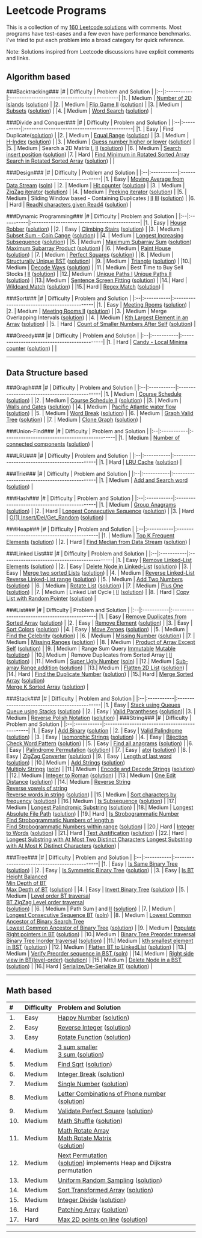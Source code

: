 Leetcode Programs
===================
This is a collection of my [160 Leetcode solutions](./) with comments. Most programs have test-cases and a few even have performance benchmarks. I've tried to put each problem into a broad category for quick reference.

Note: Solutions inspired from Leetcode discussions have explicit comments and links.

Algorithm based
--------------------------------------------
###Backtracking###
|#  | Difficulty | Problem and Solution                         |
|:--|:-----------|:---------------------------------------------|
|1. | Medium     | [Number of 2D Islands](https://leetcode.com/problems/number-of-islands/) ([solution](./algo_backtrack_2D_number_of_islands.cc))                                                                                |
|2. | Medium     | [Flip Game II](https://leetcode.com/problems/flip-game-ii/) ([solution](./algo_backtrack_flipgame2.cc))            |
|3. | Medium     | [Subsets](https://leetcode.com/problems/subsets/) ([solution](./algo_backtrack_subsets.cc))                        |
|4. | Medium     | [Word Search](https://leetcode.com/problems/word-search/) ([solution](./algo_backtrack_word_search.cc))            |

###Divide and Conquer###
|#  | Difficulty | Problem and Solution                         |
|:--|:-----------|:---------------------------------------------|
|1. | Easy       | Find Duplicate([solution](./algo_dc_elem_appear_once_in_sorted_arr.cc))                                            |
|2. | Medium     | [Equal Range](https://leetcode.com/problems/search-for-a-range/) ([solution](./algo_dc_equal_range.cc))            |
|3. | Medium     | [H-Index](https://leetcode.com/problems/h-index/) ([solution](./algo_dc_h_index.cc))           |
|3. | Medium     | [Guess number higher or lower](https://leetcode.com/problems/guess-number-higher-or-lower/) ([solution](./algo_dc_guess_number.cc))       |
|5. | Medium     | Search a 2D Matrix [I](https://leetcode.com/problems/search-a-2d-matrix/),  [II](https://leetcode.com/problems/search-a-2d-matrix-ii/) ([solution](./algo_dc_search_2D_matrix_i_ii.cc))                           |
|6. | Medium     | [Search insert position](https://leetcode.com/problems/search-insert-position/) ([solution](./algo_dc_search_insert_position.cc))                                      |7. | Hard       | [Find Minimum in Rotated Sorted Array](https://leetcode.com/problems/find-minimum-in-rotated-sorted-array/) <br> [Search in Rotated Sorted Array](https://leetcode.com/problems/search-in-rotated-sorted-array/) ([solution](./algo_dc_rotated_array_search.cc))  |                         |

###Design###
|#  | Difficulty | Problem and Solution                         |
|:--|:-----------|:---------------------------------------------|
|1. | Easy       | [Moving Average from Data Stream](https://leetcode.com/problems/moving-average-from-data-stream/) ([soln](./algo_design_moving_average.cc))   |
|2. | Medium     | [Hit counter](https://leetcode.com/problems/design-hit-counter/) ([solution](./algo_design_hit_counter.cc))                                   |
|3. | Medium     | [ZigZag iterator](https://leetcode.com/problems/zigzag-iterator/) ([solution](./algo_design_zigzag_iterator.cc))                              |
|4. | Medium     | [Peeking iterator](https://leetcode.com/problems/peeking-iterator/) ([solution](./algo_design_peeking_iterator.cc))                           |
|5. | Medium     | Sliding Window based - Containing Duplicates [I](https://leetcode.com/problems/contains-duplicate/) [II](https://leetcode.com/problems/contains-duplicate-ii/) [III](https://leetcode.com/problems/contains-duplicate-iii/) ([solution](./algo_design_contains_duplicates.cc))                     |
|6. | Hard       | [ReadN characters given Read4](https://leetcode.com/problems/read-n-characters-given-read4-ii-call-multiple-times/) ([solution](./algo_design_readn_chars.cc))    |

###Dynamic Programming###
|#  | Difficulty | Problem and Solution                         |
|:--|:-----------|:---------------------------------------------|
|1. | Easy       | [House Robber](https://leetcode.com/problems/house-robber/) ([solution](./algo_dp_easy_house_robber.cc))           |
|2. | Easy       | [Climbing Stairs](https://leetcode.com/problems/climbing-stairs/) ([solution](./algo_dp_number_of_1_2_steps.cc))   |
|3. | Medium     | [Subset Sum - Coin Cange](https://leetcode.com/problems/coin-change/) ([solution](./algo_dp_subset_sum.cc))       |
|4. | Medium     | [Longest Increasing Subsequence](https://leetcode.com/problems/longest-increasing-subsequence/) ([solution](./algo_dp_longest_increasing_subsequence.cc))    |
|5. | Medium     | [Maximum Subarray Sum](https://leetcode.com/problems/maximum-subarray/) ([solution](./algo_dp_maximum_sum_product_subarray.cc)) <br> [Maximum Subarray Product](https://leetcode.com/problems/maximum-product-subarray/) ([solution](./algo_dp_maximum_sum_product_subarray.cc))                                                   |
|6. | Medium     | [Paint House](https://leetcode.com/problems/paint-house/) ([solution](./algo_dp_medium_paint_house.cc))            |
|7. | Medium     | [Perfect Squares](https://leetcode.com/problems/perfect-squares/) ([solution](./algo_dp_perfect_squares.cc))       |
|8. | Medium     | [Structurally Unique BST](https://leetcode.com/problems/unique-binary-search-trees/) ([solution](./algo_dp_unique_binary_search_trees.cc))         |
|9. | Medium     | [Triangle](https://leetcode.com/problems/triangle/) ([solution](./algo_dp_triangle.cc))                            |
|10.| Medium     | [Decode Ways](https://leetcode.com/problems/decode-ways/) ([solution](./algo_dp_decode_ways.cc))                   |
|11.| Medium     | Best Time to Buy Sell Stocks [I](https://leetcode.com/problems/best-time-to-buy-and-sell-stock/) [II](https://leetcode.com/problems/best-time-to-buy-and-sell-stock-ii/)  ([solution](./algo_dp_buy_sell_stocks.cc))   |
|12.| Medium     | [Unique Paths I](https://leetcode.com/problems/unique-paths/) [Unique Paths II](https://leetcode.com/problems/unique-paths-ii/) ([solution](./algo_dp_unique_paths.cc ))                          |
|13.| Medium     | [Sentence Screen Fitting](https://leetcode.com/problems/sentence-screen-fitting/) ([solution](./algo_dp_sentence_screen_fitting.cc ))   |
|14.| Hard       | [Wildcard Match](https://leetcode.com/problems/wildcard-matching/) ([solution](./algo_dp_wildcard_match.cc))       |
|15.| Hard       | [Regex Match](https://leetcode.com/problems/regular-expression-matching/) ([solution](./algo_dp_regex_match.cc))   |

###Sort###
|#  | Difficulty | Problem and Solution                         |
|:--|:-----------|:---------------------------------------------|
|1. | Easy       | [Meeting Rooms](https://leetcode.com/problems/meeting-rooms/) ([solution](./algo_sort_meeting_rooms.cc))           |
|2. | Medium     | [Meeting Rooms II](https://leetcode.com/problems/meeting-rooms-ii/) ([solution](./algo_sort_meeting_rooms_ii.cc))  |
|3. | Medium     | Merge Overlapping Intervals ([solution](./algo_sort_merge_overlapping_intervals.cc))                               |
|4. | Medium     | [Kth Largest Element in an Array](https://leetcode.com/problems/kth-largest-element-in-an-array/) ([solution](./algo_sort_quick_select.cc))                            |
|5. | Hard       | [Count of Smaller Numbers After Self](https://leetcode.com/problems/count-of-smaller-numbers-after-self/) ([solution](./algo_sort_num_smaller_elements_in_right.cc))   |

###Greedy###
|#  | Difficulty | Problem and Solution                         |
|:--|:-----------|:---------------------------------------------|
|1. | Hard       | [Candy - Local Minima counter](https://leetcode.com/problems/candy/) ([solution](./algo_greedy_local_minimum_candy.cc)) | |

----------------------------------------------------------------------------------------
Data Structure based
--------------------------------------------
###Graph###
|#  | Difficulty | Problem and Solution                          |
|:--|:-----------|:----------------------------------------------|
|1. | Medium     | [Course Schedule](https://leetcode.com/problems/course-schedule/) ([solution](./ds_graph_loop_course_schedule.cc)) |
|2. | Medium     | [Course Schedule II](https://leetcode.com/problems/course-schedule-ii/) ([solution](./ds_graph_loop_course_schedule_ii.cc))                                                                                   |
|3. | Medium     | [Walls and Gates](https://leetcode.com/problems/walls-and-gates/) ([solution](./ds_graph_2D_walls_and_gates.cc)) |
|4. | Medium     | [Pacific Atlantic water flow](https://leetcode.com/problems/pacific-atlantic-water-flow/) ([solution](./ds_graph_2D_pacific_atlantic_water_flow.cc)) |
|5. | Medium     | [Word Break](https://leetcode.com/problems/word-break/) ([solution](./ds_graph_word_break.cc))                   |
|6. | Medium     | [Graph Valid Tree](https://leetcode.com/problems/graph-valid-tree/) ([solution](./ds_graph_valid_tree.cc))       |
|7. | Medium     | [Clone Graph](https://leetcode.com/problems/clone-graph/) ([solution](./ds_graph_clone_graph.cc))                |


###Union-Find###
|#  | Difficulty | Problem and Solution                          |
|:--|:-----------|:----------------------------------------------|
|1. | Medium     | [Number of connected components](https://leetcode.com/problems/number-of-connected-components-in-an-undirected-graph/) ([solution](./ds_uf_number_connected_components.cc))             |


###LRU###
|#  | Difficulty | Problem and Solution                          |
|:--|:-----------|:----------------------------------------------|
|1. | Hard       | [LRU Cache](https://leetcode.com/problems/lru-cache/) ([solution](./ds_lru_cache.cc))        |


###Trie###
|#  | Difficulty | Problem and Solution                          |
|:--|:-----------|:----------------------------------------------|
|1. | Medium     | [Add and Search word](https://leetcode.com/problems/add-and-search-word-data-structure-design/) ([solution](./ds_trie_add_search_word.cc))        |


###Hash###
|#  | Difficulty | Problem and Solution                          |
|:--|:-----------|:---------------------------------------------|
|1. | Medium     | [Group Anagrams](https://leetcode.com/problems/anagrams/) ([solution](./ds_hash_group_anagrams.cc ))                                   |
|2. | Hard       | [Longest Consecutive Sequence](https://leetcode.com/problems/longest-consecutive-sequence/) ([solution](./ds_hash_longest_consecutive_seq.cc))  |
|3. | Hard       | [O(1) Insert/Del/Get_Random](https://leetcode.com/problems/insert-delete-getrandom-o1/) ([solution](./ds_hash_ins_del_get_random.cc))  |


###Heap###
|#  | Difficulty | Problem and Solution                         |
|:--|:-----------|:---------------------------------------------|
|1. | Medium     | [Top K Frequent Elements](https://leetcode.com/problems/top-k-frequent-elements/) ([solution](./ds_heap_top_k_frequent_elements.cc))      |
|2. | Hard       | [Find Median from Data Stream](https://leetcode.com/problems/find-median-from-data-stream/) ([solution](./ds_heap_find_median_in_stream.cc))                                                                                           |

###Linked List###
|#  | Difficulty | Problem and Solution                          |
|:--|:-----------|:----------------------------------------------|
|1. | Easy       |  [Remove Linked-List Elements](https://leetcode.com/problems/remove-linked-list-elements/) ([solution](./ds_linkedlist_delete_val.cc))   |
|2. | Easy       |  [Delete Node in Linked-List](https://leetcode.com/problems/delete-node-in-a-linked-list/) ([solution](./ds_linkedlist_delete_cur_node.cc))                                      |
|3. | Easy       |  [Merge two sorted Lists](https://leetcode.com/problems/merge-two-sorted-lists/) ([solution](./ds_linkedlist_merge_two_sorted_lists.cc)) |
|4. | Medium     | [Reverse Linked-List](https://leetcode.com/problems/reverse-linked-list/) <br> [Reverse Linked-List range](https://leetcode.com/problems/reverse-linked-list-ii/) ([solution](./ds_linkedlist_reverse.cc)) |
|5. | Medium     | [Add Two Numbers](https://leetcode.com/problems/add-two-numbers/) ([solution](./ds_linkedlist_add_two_nums.cc))    |
|6. | Medium     | [Rotate List](https://leetcode.com/problems/rotate-list/) ([solution](./ds_linkedlist_rotate_list.cc))             |
|7. | Medium     | [Plus One](https://leetcode.com/problems/plus-one-linked-list/) ([solution](./ds_linkedlist_plus_one.cc))          |
|7. | Medium     | Linked List Cycle [I](https://leetcode.com/problems/linked-list-cycle/) [II](https://leetcode.com/problems/linked-list-cycle-ii/) ([solution](./ds_linkedlist_cycle.cc))                  |
|8. | Hard       | [Copy List with Random Pointer](https://leetcode.com/problems/copy-list-with-random-pointer/) ([solution](./ds_linkedlist_copy_with_random_pointer.cc))                                                                             |

###List###
|#  | Difficulty | Problem and Solution                          |
|:--|:-----------|:----------------------------------------------|
|1. | Easy       | [Remove Duplicates from Sorted Array](https://leetcode.com/problems/remove-duplicates-from-sorted-array/) ([solution](./ds_list_easy_remove_duplicate_number.cc))                                        |
|2. | Easy       | [Remove Element](https://leetcode.com/problems/remove-element/) ([solution](./ds_list_remove_element.cc))               |
|3. | Easy       | [Sort Colors](https://leetcode.com/problems/sort-colors/) ([solution](./ds_list_sort_colors.cc ))                       |
|4. | Easy       | [Move Zeroes](https://leetcode.com/problems/move-zeroes/) ([solution](./ds_list_easy_stl_remove.cc))                    |
|5. | Medium     | [Find the Celebrity](https://leetcode.com/problems/find-the-celebrity/) ([solution](./ds_list_find_the_celebrity.cc))   |
|6. | Medium     | [Missing Number](https://leetcode.com/problems/missing-number/) ([solution](./ds_list_missing_number.cc))               |
|7. | Medium     | [Missing Ranges](https://leetcode.com/problems/missing-ranges/) ([solution](./ds_list_missing_ranges.cc))               |
|8. | Medium     | [Product of Array Except Self](https://leetcode.com/problems/product-of-array-except-self/) ([solution](./ds_list_product_of_array_except_self.cc)) |
|9. | Medium     | Range Sum Query [Immutable](https://leetcode.com/problems/range-sum-query-immutable/) [Mutable](https://leetcode.com/problems/range-sum-query-mutable/) ([solution](./ds_list_range_sum_query.cc))     |
|10.| Medium     | Remove Duplicates from Sorted Array [I](https://leetcode.com/problems/remove-duplicates-from-sorted-array/) [II](https://leetcode.com/problems/remove-duplicates-from-sorted-array-ii/) ([solution](./ds_list_remove_duplicates_sorted_i_ii.cc))                                      |
|11.| Medium     | [Super Ugly Number](https://leetcode.com/problems/super-ugly-number/)  ([soln](./ds_list_super_ugly_numbers.cc))        |
|12.| Medium     | [Sub-array Range addition](https://leetcode.com/problems/range-addition/) ([solution](./ds_list_range_addition.cc))     |
|13.| Medium     | [Flatten 2D List](https://leetcode.com/problems/flatten-2d-vector/) ([solution](./ds_list_flatten_2D_list.cc))          |
|14.| Hard       | [Find the Duplicate Number](https://leetcode.com/problems/find-the-duplicate-number/) ([solution](./ds_list_duplicate_number.cc))      |
|15.| Hard       | [Merge Sorted Array](https://leetcode.com/problems/merge-sorted-array/) ([solution](./ds_list_merge_sorted_arrays.cc)) <br> [Merge K Sorted Array](https://leetcode.com/problems/merge-k-sorted-lists/) ([solution](./ds_list_merge_k_sorted_lists.cc))      |


###Stack###
|#  | Difficulty | Problem and Solution                          |
|:--|:-----------|:----------------------------------------------|
|1. | Easy      | [Stack using Queues](https://leetcode.com/problems/implement-stack-using-queues/) <br> [Queue using Stacks](https://leetcode.com/problems/implement-queue-using-stacks/)  ([solution](./ds_stack_using_queue.cc))                   |
|2. | Easy       | [Valid Parantheses](https://leetcode.com/problems/valid-parentheses/) ([solution](./ds_stack_valid_parantheses.cc))|
|3. | Medium     | [Reverse Polish Notation](https://leetcode.com/problems/evaluate-reverse-polish-notation/)  ([solution](./ds_stack_math_reverse_polish_notation.cc))
|
###String###
|#  | Difficulty | Problem and Solution                          |
|:--|:-----------|:----------------------------------------------|
|1. | Easy       | [Add Binary](https://leetcode.com/problems/add-binary/)  ([solution](./ds_string_easy_add_binary.cc)                                                       |
|2. | Easy       | [Valid Palindrome](https://leetcode.com/problems/valid-palindrome/)  ([solution](./ds_string_easy_valid_palindrome.cc))                                    |
|3. | Easy       | [Isomorphic Strings](https://leetcode.com/problems/isomorphic-strings/)  ([solution](./ds_string_isomorphic.cc))                                            |
|4. | Easy       | [Bijection Check Word Pattern](https://leetcode.com/problems/word-pattern/)  ([solution](./ds_string_word_pattern.cc))                                      |
|5. | Easy       | [Find all anagrams](https://leetcode.com/problems/find-all-anagrams-in-a-string/)  ([solution](./ds_string_find_all_anagrams_in_string.cc))                 |
|6. | Easy       | [Palindrome Permutation](https://leetcode.com/problems/palindrome-permutation/)  ([solution](./ds_string_palindromic_permutation_i_ii.cc))                  |
|7. | Easy       | [atoi](https://leetcode.com/problems/string-to-integer-atoi/)  ([solution](./ds_string_atoi.cc))                                                            |
|8. | Easy       | [ZigZag Converter](https://leetcode.com/problems/zigzag-conversion/)  ([solution](./ds_string_zigzag_conversion.cc))                                       |
|9. | Easy       | [Length of last word](https://leetcode.com/problems/length-of-last-word/)  ([solution](./ds_string_length_of_last_word.cc))                                |
|10.| Medium     | [Add Strings](https://leetcode.com/problems/add-strings/)  ([solution](./ds_string_add_strings.cc)) <br> [Multiply Strings](https://leetcode.com/problems/multiply-strings/)    ([soln](./ds_string_multiply_strings.cc))                              |
|11.| Medium     | [Encode and Decode Strings](https://leetcode.com/problems/encode-and-decode-strings/)  ([solution](./ds_string_encode_decode.cc))                          |
|12.| Medium     | [Integer to Roman](https://leetcode.com/problems/integer-to-roman/)  ([solution](./ds_string_int_to_roman_numerals.cc))                                    |
|13.| Medium     | [One Edit Distance](https://leetcode.com/problems/one-edit-distance/)    ([solution](./ds_string_one_edit_distance.cc))                                    |
|14.| Medium     | [Reverse String](https://leetcode.com/problems/reverse-string/) <br> [Reverse vowels of string](https://leetcode.com/problems/reverse-vowels-of-a-string/) <br>  [Reverse words in string](https://leetcode.com/problems/reverse-words-in-a-string/)    ([solution](./ds_string_reverse_words.cc))                                                   |
|15.| Medium     | [Sort characters by frequency](https://leetcode.com/problems/sort-characters-by-frequency/)    ([solution](./ds_string_sort_chars_by_frequency.cc))        |
|16.| Medium     | [Is Subsequence](https://leetcode.com/problems/is-subsequence/)  ([solution](./ds_string_is_subsequence.cc))                                               |
|17.| Medium     | [Longest Palindromic Substring](https://leetcode.com/problems/longest-palindromic-substring/)  ([solution](./ds_string_longest_palindromic_substring.cc )) |
|18.| Medium     | [Longest Absolute File Path](https://leetcode.com/problems/longest-absolute-file-path/)  ([solution](./ds_string_longest_absolute_file_path.cc))  |
|19.| Hard       | [Is Strobogrammatic Number](https://leetcode.com/problems/strobogrammatic-number/) <br> [Find Strobogrammatic Numbers of length n](https://leetcode.com/problems/strobogrammatic-number-ii/) <br> [Find Strobogrammatic Numbers within range](https://leetcode.com/problems/strobogrammatic-number-iii/)  ([solution](./ds_string_strobogrammatic_num_i_ii_iii.cc)) |
|20.| Hard       | [Integer to Words](https://leetcode.com/problems/integer-to-english-words/)  ([solution](./ds_string_int_to_words.cc))                                     |
|21.| Hard       | [Text Justification](https://leetcode.com/problems/text-justification/)    ([solution](./ds_string_text_justification.cc))                                 |
|22.| Hard       | [Longest Substring with At Most Two Distinct Characters](https://leetcode.com/problems/longest-substring-with-at-most-two-distinct-characters/) [Longest Substring with At Most K Distinct Characters](https://leetcode.com/problems/longest-substring-with-at-most-k-distinct-characters/)  ([solution](./ds_string_longest_substring_with_atmost_k_distinct_chars.cc))              |


###Tree###
|#  | Difficulty | Problem and Solution                          |
|:--|:-----------|:----------------------------------------------|
|1. | Easy       | [Is Same Binary Tree](https://leetcode.com/problems/same-tree/)    ([solution](./ds_tree_is_same_tree_bt.cc))     |
|2. | Easy       | [Is Symmetric Binary Tree](https://leetcode.com/problems/symmetric-tree/)    ([solution](./ds_tree_is_symmetric_bt.cc))        |
|3. | Easy       | [Is BT Height Balanced](https://leetcode.com/problems/balanced-binary-tree/) <br> [Min Depth of BT](https://leetcode.com/problems/minimum-depth-of-binary-tree/) <br> [Max Depth of BT](https://leetcode.com/problems/maximum-depth-of-binary-tree/)   ([solution](./ds_tree_min_max_depth_bt.cc))  |
|4. | Easy       | [Invert Binary Tree](https://leetcode.com/problems/invert-binary-tree/) ([solution](./ds_tree_invert_bt.cc))  |
|5. | Medium       | [Level order BT traversal](https://leetcode.com/problems/binary-tree-level-order-traversal-ii/) <br>[BT ZigZag Level order traversal](https://leetcode.com/problems/binary-tree-zigzag-level-order-traversal/) <br> ([solution](./ds_tree_traversal_levelorder_bt.cc))                                |
|6. | Medium     | Path Sum [I](https://leetcode.com/problems/path-sum/) and [II](https://leetcode.com/problems/path-sum-ii/) ([solution](./ds_tree_path_sum_i_ii.cc))                |
|7. | Medium     | [Longest Consecutive Sequence BT](https://leetcode.com/problems/binary-tree-longest-consecutive-sequence/) ([soln](./ds_tree_longest_consecutive_sequence_bt.cc))  |
|8. | Medium     | [Lowest Common Ancestor of Binary Search Tree](https://leetcode.com/problems/lowest-common-ancestor-of-a-binary-search-tree/) <br> [Lowest Common Ancestor of Binary Tree](https://leetcode.com/problems/lowest-common-ancestor-of-a-binary-tree/) ([solution](./ds_tree_lca_bt_bst.cc))                |
|9. | Medium     | [Populate Right pointers in BT](https://leetcode.com/problems/populating-next-right-pointers-in-each-node/) ([solution](./ds_tree_populate_next_pointer.cc))    |
|10.| Medium     | [Binary Tree Preorder traversal](https://leetcode.com/problems/binary-tree-preorder-traversal/)  <br> [Binary Tree Inorder traversal](https://leetcode.com/problems/binary-tree-preorder-traversal/) ([solution](./ds_tree_traversal_pre_in_order_iterative_bt.cc))                                     |
|11.| Medium     | [kth smallest element in BST](https://leetcode.com/problems/kth-smallest-element-in-a-bst/) ([solution](./ds_tree_traversal_inorder_kth_smallest.cc))           |
|12.| Medium     | [Flatten BT to LinkedList](https://leetcode.com/problems/flatten-binary-tree-to-linked-list/) ([solution](./ds_tree_traversal_preorder_to_list.cc))             |
|13.| Medium     | [Verify Preorder sequence in BST ](https://leetcode.com/problems/verify-preorder-sequence-in-binary-search-tree) ([soln](./ds_tree_verify_preorder_sequence_bst.cc))  |
|14.| Medium     | [Right side view in BT(level-order)](https://leetcode.com/problems/binary-tree-right-side-view/) ([solution](./ds_tree_right_side_view_bt.cc))  |
|15.| Medium     | [Delete Node in a BST](https://leetcode.com/problems/delete-node-in-a-bst/) ([solution](./ds_tree_del_node_bst.cc))  |
|16.| Hard       | [Serialize/De-Serialize BT](https://leetcode.com/problems/serialize-and-deserialize-binary-tree/) ([solution](./ds_tree_serialize_deserialize_bt.cc ))      |

----------------------------------------------------------------------------------------
Math based
--------------------------------------------
|#  | Difficulty | Problem and Solution                          |
|:--|:-----------|:---------------------------------------------|
|1. | Easy       | [Happy Number](https://leetcode.com/problems/happy-number/) ([solution](./math_happy_number.cc))                      |
|2. | Easy       | [Reverse Integer](https://leetcode.com/problems/reverse-integer/) ([solution](./math_reverse_int_overflow.cc))        |
|3. | Easy       | [Rotate Function](https://leetcode.com/problems/rotate-function/) ([solution](./math_rotate_function.cc))             |
|4. | Medium     | [3 sum smaller](https://leetcode.com/problems/3sum-smaller/) <br> [3 sum ](https://leetcode.com/problems/3sum/) ([solution](./math_3sum.cc))          |
|5. | Medium     | [Find Sqrt](https://leetcode.com/problems/sqrtx/) ([solution](./math_find_sqrt.cc))                               |
|6. | Medium     | [Integer Break](https://leetcode.com/problems/integer-break/) ([solution](./math_integer_break.cc))               |
|7. | Medium     | [Single Number](https://leetcode.com/problems/single-number/) ([solution](./math_integer_missing_int.cc))         |
|8. | Medium     | [Letter Combinations of Phone number](https://leetcode.com/problems/letter-combinations-of-a-phone-number/) ([solution](./math_letter_combinations_phone.cc))      |
|9. | Medium     | [Validate Perfect Square](https://leetcode.com/problems/valid-perfect-square/) ([solution](./math_validate_perfect_square.cc))        |
|10.| Medium     | [Math Shuffle](https://leetcode.com/problems/shuffle-an-array/) ([solution](./math_shuffle.cc))                   |
|11.| Medium     | [Math Rotate Array](https://leetcode.com/problems/rotate-array/) <br> [Math Rotate Matrix](https://leetcode.com/problems/rotate-image/) <br> ([solution](./math_rotate_array_matrix.cc))                       |
|12.| Medium       | [Next Permutation](https://leetcode.com/problems/next-permutation/) <br> ([solution](./math_permutate.cc)) implements Heap and Dijkstra permutation   |
|13.| Medium       | [Uniform Random Sampling](https://leetcode.com/problems/linked-list-random-node/) ([solution](./math_uniform_rand_sampling.cc))     |
|14.| Medium       | [Sort Transformed Array](https://leetcode.com/problems/sort-transformed-array/) ([solution](math_sort_transformed_array.cc))        |
|15.| Medium       | [Integer Divide](https://leetcode.com/problems/divide-two-integers/) ([solution](math_integer_divide.cc))       |
|16.| Hard      | [Patching Array](https://leetcode.com/problems/patching-array/) ([solution](./math_patching_array.cc))             |
|17.| Hard       | [Max 2D points on line](https://leetcode.com/problems/max-points-on-a-line/) ([solution](./math_geometry_max_2Dpoints_line.cc))       |

----------------------------------------------------------------------------------------
